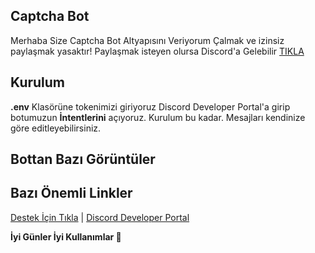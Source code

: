 ## Captcha Bot

Merhaba Size Captcha Bot Altyapısını Veriyorum                                                                                                                                 Çalmak ve izinsiz paylaşmak yasaktır!                                                                                                                                    Paylaşmak isteyen olursa Discord'a Gelebilir [TIKLA](https://discord.gg/TJWDKqurgK)

## Kurulum

**.env** Klasörüne tokenimizi giriyoruz                                                                                                                                            Discord Developer Portal'a girip botumuzun **İntentlerini** açıyoruz.
Kurulum bu kadar. Mesajları kendinize göre editleyebilirsiniz.

## Bottan Bazı Görüntüler



## Bazı Önemli Linkler

[Destek İçin Tıkla](https://discord.gg/TJWDKqurgK) | [Discord Developer Portal](https://discord.com/developers/applications)

**İyi Günler İyi Kullanımlar 👋**
